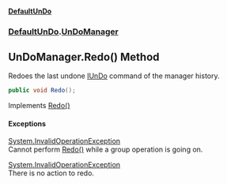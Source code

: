 #### [DefaultUnDo](DefaultUnDo.md 'DefaultUnDo')
### [DefaultUnDo](DefaultUnDo.md#DefaultUnDo 'DefaultUnDo').[UnDoManager](UnDoManager.md 'DefaultUnDo.UnDoManager')

## UnDoManager.Redo() Method

Redoes the last undone [IUnDo](IUnDo.md 'DefaultUnDo.IUnDo') command of the manager history.

```csharp
public void Redo();
```

Implements [Redo()](IUnDoManager.Redo().md 'DefaultUnDo.IUnDoManager.Redo()')

#### Exceptions

[System.InvalidOperationException](https://docs.microsoft.com/en-us/dotnet/api/System.InvalidOperationException 'System.InvalidOperationException')  
Cannot perform [Redo()](UnDoManager.Redo().md 'DefaultUnDo.UnDoManager.Redo()') while a group operation is going on.

[System.InvalidOperationException](https://docs.microsoft.com/en-us/dotnet/api/System.InvalidOperationException 'System.InvalidOperationException')  
There is no action to redo.